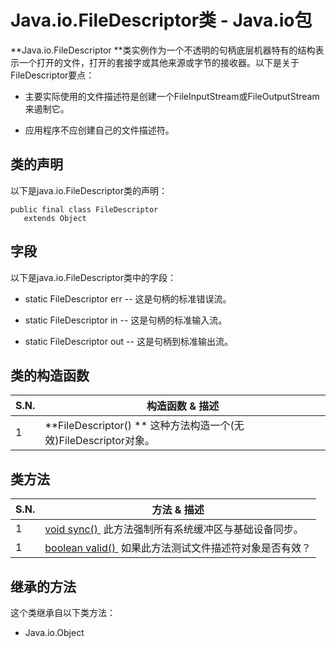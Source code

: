 # Java.io.FileDescriptor类 - Java.io包

**Java.io.FileDescriptor **类实例作为一个不透明的句柄底层机器特有的结构表示一个打开的文件，打开的套接字或其他来源或字节的接收器。以下是关于FileDescriptor要点：

*   主要实际使用的文件描述符是创建一个FileInputStream或FileOutputStream来遏制它。

*   应用程序不应创建自己的文件描述符。

## 类的声明

以下是java.io.FileDescriptor类的声明：

```
public final class FileDescriptor
   extends Object
```

## 字段

以下是java.io.FileDescriptor类中的字段：

*   static FileDescriptor err -- 这是句柄的标准错误流。

*   static FileDescriptor in -- 这是句柄的标准输入流。

*   static FileDescriptor out -- 这是句柄到标准输出流。

## 类的构造函数

| S.N. | 构造函数 & 描述 |
| --- | --- |
| 1 | **FileDescriptor() ** 这种方法构造一个(无效)FileDescriptor对象。 |

## 类方法

| S.N. | 方法 & 描述 |
| --- | --- |
| 1 | [void sync() ](http://www.yiibai.com/java/io/filedescriptor_sync.html) 此方法强制所有系统缓冲区与基础设备同步。 |
| 1 | [boolean valid() ](http://www.yiibai.com/java/io/filedescriptor_valid.html) 如果此方法测试文件描述符对象是否有效？ |

## 继承的方法

这个类继承自以下类方法：

*   Java.io.Object

